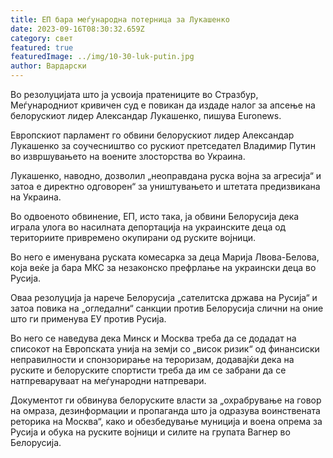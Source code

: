 ```yaml
---
title: ЕП бара меѓународна потерница за Лукашенко
date: 2023-09-16T08:30:32.659Z
category: свет
featured: true
featuredImage: ../img/10-30-luk-putin.jpg
author: Вардарски
---
```

Во резолуцијата што ја усвоија пратениците во Стразбур, Меѓународниот кривичен суд е повикан да издаде налог за апсење на белорускиот лидер Александар Лукашенко, пишува Euronews.

Европскиот парламент го обвини белорускиот лидер Александар Лукашенко за соучесништво со рускиот претседател Владимир Путин во извршувањето на воените злосторства во Украина.

Лукашенко, наводно, дозволил „неоправдана руска војна за агресија“ и затоа е директно одговорен“ за уништувањето и штетата предизвикана на Украина.

Во одвоеното обвинение, ЕП, исто така, ја обвини Белорусија дека играла улога во насилната депортација на украинските деца од териториите привремено окупирани од руските војници.

Во него е именувана руската комесарка за деца Марија Лвова-Белова, која веќе ја бара МКС за незаконско префрлање на украински деца во Русија.

Оваа резолуција ја нарече Белорусија „сателитска држава на Русија“ и затоа повика на „огледални“ санкции против Белорусија слични на оние што ги применува ЕУ против Русија.

Во него се наведува дека Минск и Москва треба да се додадат на списокот на Европската унија на земји со „висок ризик“ од финансиски неправилности и спонзорирање на тероризам, додавајќи дека на руските и белоруските спортисти треба да им се забрани да се натпреваруваат на меѓународни натпревари.

Документот ги обвинува белоруските власти за „охрабрување на говор на омраза, дезинформации и пропаганда што ја одразува воинствената реторика на Москва“, како и обезбедување муниција и воена опрема за Русија и обука на руските војници и силите на групата Вагнер во Белорусија.